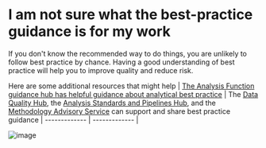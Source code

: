 # I am not sure what the best-practice guidance is for my work


If you don't know the recommended way to do things, you are unlikely to follow best practice by chance. Having a good understanding of best practice will help you to improve quality and reduce risk.

Here are some additional resources that might help
| [The Analysis Function guidance hub has helpful guidance about analytical best practice](https://analysisfunction.civilservice.gov.uk/policy-store/) | The [Data Quality Hub](mailto:DQHub@ons.gov.uk), the [Analysis Standards and Pipelines Hub](mailto:ASAP@ons.gov.uk), and the [Methodology Advisory Service](mailto:MAS@ons.gov.uk) can support and share best practice guidance
| ------------- | ------------- | 


![image](https://user-images.githubusercontent.com/92517253/194824005-cb1b7d6f-3c5c-4e81-8619-e6257faf003a.png)
